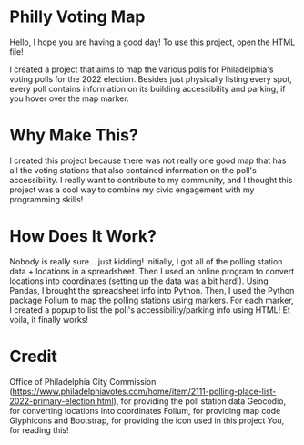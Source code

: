# Philly Voting Map
Hello, I hope you are having a good day! To use this project, open the HTML file!

I created a project that aims to map the various polls for Philadelphia's voting polls for the 2022 election.
Besides just physically listing every spot, every poll contains information on its building accessibility and parking, if you hover over the map marker.

# Why Make This?
I created this project because there was not really one good map that has all the voting stations that also contained information on the poll's accessibility. 
I really want to contribute to my community, and I thought this project was a cool way to combine my civic engagement with my programming skills!

# How Does It Work?
Nobody is really sure... just kidding! Initially, I got all of the polling station data + locations in a spreadsheet. Then I used an online program to convert locations into coordinates (setting up the data was a bit hard!).
Using Pandas, I brought the spreadsheet info into Python. Then, I used the Python package Folium to map the polling stations using markers. For each marker, I created a popup to list the poll's accessibility/parking info using HTML!
Et voila, it finally works!

# Credit
Office of Philadelphia City Commission (https://www.philadelphiavotes.com/home/item/2111-polling-place-list-2022-primary-election.html), for providing the poll station data
Geocodio, for converting locations into coordinates 
Folium, for providing map code
Glyphicons and Bootstrap, for providing the icon used in this project
You, for reading this!
